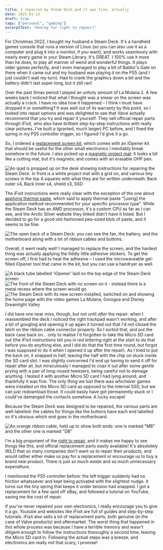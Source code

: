 ```yaml
---
title: I repaired my Steam Deck and it was fine, actually
date: 2025-01-13
draft: true
tags: ["personal", "gaming"]
excerptText: "Hooray for right to repair!"
---
```


For Christmas 2022, I bought my husband a Steam Deck. It's a handheld games console that runs a version of Linux (so you can also use it as a computer and plug it into a monitor, if you want), and works seamlessly with nearly every game in your Steam Library. It's GREAT. I 100% use it more than he does, to play all manner of weird and wonderful things. It plays older games perfectly, and I even managed to play a bit of Baldur's Gate on there when it came out and my husband was playing it on the PS5 (and I just couldn't wait my turn). Had to crank the graphics down a bit and the battery didn't last super long, but it still ran! 

Over the past Xmas period I played an unholy amount of La Mulana 2. A few weeks back I noticed that what I thought was a smear on the screen was actually a crack. I have no idea how it happened &ndash; I think I must have dropped it or something? It was well out of its warranty by this point, so I looked into repair options and was delighted to see that Valve actually recommend that you try and repair it yourself. They sell official repair parts through iFixit, who also have brilliant step-by-step instructions with really clear pictures. I've built a (granted, much larger) PC before, and I fixed the spring in my PS5 controller trigger, so I figured I'd give it a go.

So, I ordered a [replacement screen kit](https://www.ifixit.com/en-gb/products/steam-deck-64gb-or-256gb-screen), which comes with an iOpener kit that should be useful for the other small electronics I inevitably break somehow in the future. I also picked up a [magnetic project mat](https://www.ifixit.com/en-gb/products/magnetic-project-mat): it looks a bit like a cutting mat, but it's magnetic and comes with an erasable OHP pen. 

![An ipad is propped up on the desk showing instructions for repairing the Steam Deck. In front is a white project mat with a grid on, and various tiny screws in the top 4 squares with what they are for written underneath: Back outer x4, Back inner x4, shield x3, SSD](/img/blog/steam-deck-repair/steam-deck-project-mat.jpeg)

The iFixit instructions were really clear with the exception of the one about [applying thermal paste](https://www.ifixit.com/Guide/How+to+Apply+Thermal+Paste/744), which said to apply thermal paste "[using] the application method recommended for your specific processor type". While the Steam Deck has an AMD processor, it's a custom CPU as far as I can see, and the Arctic Silver website they linked didn't have it listed. But I decided to go for a good old-fashioned pea-sized blob of paste, and it seems to be fine.

![The open back of a Steam Deck: you can see the fan, the battery, and the motherboard along with a lot of ribbon cables and buttons.](/img/blog/steam-deck-repair/steam-deck-open.jpeg)

Overall, it went really well! I managed to replace the screen, and the hardest thing was actually applying the fiddly little adhesive stickers. To get the screen off, I first had to heat the adhesive &ndash; I used the microwaveable gel-filled iOpener tool that came in the kit, but you can use a hairdryer as well. 

<div class="content-grid">
<img alt="A black tube labelled 'iOpener' laid on the top edge of the Steam Deck screen" src="/img/blog/steam-deck-repair/iopener.jpeg">
<img alt="The front of the Steam Deck with no screen on it - instead there is a metal recess where the screen would go" src="/img/blog/steam-deck-repair/steam-deck-no-screen.jpeg">
</div>

<img alt="The Steam Deck with its new screen installed, switched on and showing the home page with the video games La Mulana, Gorogoa and Disney Dreamlight Valley" src="/img/blog/steam-deck-repair/steam-deck-fixed.jpeg">

I did have one near miss, though, but not until *after* the repair: when I reassembled the deck I noticed the right trackpad wasn't working, and after a bit of googling and opening it up again it turned out that I'd not closed the latch on the ribbon cable connector properly. So I sorted that, and put the back case back on... only to realise I'd forgotten to take the Micro SD card out (the iFixit instructions tell you in _red lettering_ right at the start to do that before you do anything else, and I did do that the first time round, but forgot I was supposed to do it when I opened it up after the repair). As I tried to put the back on, it snapped in half, leaving the half with the chip on stuck inside the SD card slot. I was slightly concerned I'd end up having to send it off for repair after all, but miraculously I managed to coax it out after some gentle prying with a pair of long-nosed tweezers, being careful not to damage anything. I tested it with another Micro SD card I had lying around, and thankfully it was fine. The only thing we lost there was whichever games were installed on the Micro SD card as opposed to the internal SSD, but we can just redownload those. It could easily have got permanently stuck or I could've damanged the contacts somehow. A lucky escape! 

Because the Steam Deck was designed to be repaired, the various parts are well-labelled: the cables for things like the buttons have each end labelled so it's obvious which end goes in the motherboard. 

![An orange ribbon cable, held up to show both ends: one is marked "MB" and the other one is marked "DB"](/img/blog/steam-deck-repair/ribbon-cable.jpeg)

I'm a big proponent of the [right to repair](https://www.europarl.europa.eu/news/en/press-room/20240419IPR20590/right-to-repair-making-repair-easier-and-more-appealing-to-consumers), and it makes me happy to see things like this, and official replacement parts easily available! It's absolutely WILD that so many companies don't want us to repair their products, and would rather either make us pay for a replacement or encourage us to buy a brand new product. There is just _so much waste_ and so much unnecessary expenditure. 

I mentioned the PS5 controller before: the left trigger suddenly had no friction whatsoever and kept being activated with the slightest nudge. It turns out the tiny spring that keeps it under tension had snapped. I got a replacement for a few quid off eBay, and followed a tutorial on YouTube, saving me the cost of repair. 

If you've never repaired your own electronics, I really encourage you to give it a go. Youtube and websites like iFixit are full of guides and step-by-step tutorials. iFixit also sells a lot of replacement parts, both genuine (in the case of Valve products) and aftermarket. The worst thing that happened in this whole process was because I have a terrible memory and wasn't diligent enough to follow the instructions thoroughly a second time, leaving the Micro SD card in. Following the actual steps was a breeze, and electronics are really not that scary, I promise!
